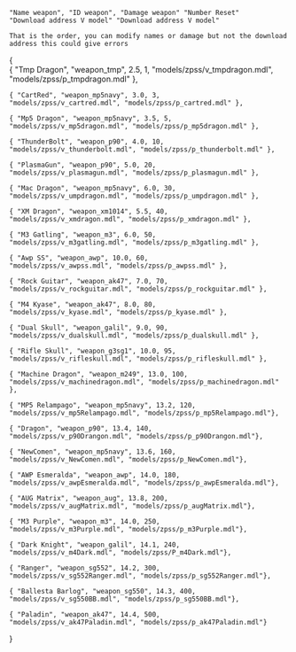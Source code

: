 	"Name weapon", "ID weapon", "Damage weapon" "Number Reset" 
	"Download address V model" "Download address V model"
	
	That is the order, you can modify names or damage but not the download address this could give errors

{   
	{ "Tmp Dragon", "weapon_tmp", 2.5, 1, 
	"models/zpss/v_tmpdragon.mdl", "models/zpss/p_tmpdragon.mdl" },
	
	{ "CartRed", "weapon_mp5navy", 3.0, 3, 
	"models/zpss/v_cartred.mdl", "models/zpss/p_cartred.mdl" },
	
	{ "Mp5 Dragon", "weapon_mp5navy", 3.5, 5, 
	"models/zpss/v_mp5dragon.mdl", "models/zpss/p_mp5dragon.mdl" },
	
	{ "ThunderBolt", "weapon_p90", 4.0, 10, 
	"models/zpss/v_thunderbolt.mdl", "models/zpss/p_thunderbolt.mdl" },
	
	{ "PlasmaGun", "weapon_p90", 5.0, 20, 
	"models/zpss/v_plasmagun.mdl", "models/zpss/p_plasmagun.mdl" },
	
	{ "Mac Dragon", "weapon_mp5navy", 6.0, 30,
	"models/zpss/v_umpdragon.mdl", "models/zpss/p_umpdragon.mdl" },
	
	{ "XM Dragon", "weapon_xm1014", 5.5, 40, 
	"models/zpss/v_xmdragon.mdl", "models/zpss/p_xmdragon.mdl" },
	
	{ "M3 Gatling", "weapon_m3", 6.0, 50, 
	"models/zpss/v_m3gatling.mdl", "models/zpss/p_m3gatling.mdl" },
	
	{ "Awp SS", "weapon_awp", 10.0, 60, 
	"models/zpss/v_awpss.mdl", "models/zpss/p_awpss.mdl" },
	
	{ "Rock Guitar", "weapon_ak47", 7.0, 70, 
	"models/zpss/v_rockguitar.mdl", "models/zpss/p_rockguitar.mdl" },
	
	{ "M4 Kyase", "weapon_ak47", 8.0, 80, 
	"models/zpss/v_kyase.mdl", "models/zpss/p_kyase.mdl" },
	
	{ "Dual Skull", "weapon_galil", 9.0, 90, 
	"models/zpss/v_dualskull.mdl", "models/zpss/p_dualskull.mdl" },
	
	{ "Rifle Skull", "weapon_g3sg1", 10.0, 95, 
	"models/zpss/v_rifleskull.mdl", "models/zpss/p_rifleskull.mdl" },
	
	{ "Machine Dragon", "weapon_m249", 13.0, 100, 
	"models/zpss/v_machinedragon.mdl", "models/zpss/p_machinedragon.mdl" },
	
	{ "MP5 Relampago", "weapon_mp5navy", 13.2, 120,
	"models/zpss/v_mp5Relampago.mdl", "models/zpss/p_mp5Relampago.mdl"},
	
	{ "Dragon", "weapon_p90", 13.4, 140,
	"models/zpss/v_p90Drangon.mdl", "models/zpss/p_p90Drangon.mdl"},
	
	{ "NewComen", "weapon_mp5navy", 13.6, 160,
	"models/zpss/v_NewComen.mdl", "models/zpss/p_NewComen.mdl"},
	
	{ "AWP Esmeralda", "weapon_awp", 14.0, 180,
	"models/zpss/v_awpEsmeralda.mdl", "models/zpss/p_awpEsmeralda.mdl"},
	
	{ "AUG Matrix", "weapon_aug", 13.8, 200,
	"models/zpss/v_augMatrix.mdl", "models/zpss/p_augMatrix.mdl"},
	
	{ "M3 Purple", "weapon_m3", 14.0, 250,
	"models/zpss/v_m3Purple.mdl", "models/zpss/p_m3Purple.mdl"},
	
	{ "Dark Knight", "weapon_galil", 14.1, 240,
	"models/zpss/v_m4Dark.mdl", "models/zpss/P_m4Dark.mdl"},
	
	{ "Ranger", "weapon_sg552", 14.2, 300,
	"models/zpss/v_sg552Ranger.mdl", "models/zpss/p_sg552Ranger.mdl"},
	
	{ "Ballesta Barlog", "weapon_sg550", 14.3, 400,
	"models/zpss/v_sg550BB.mdl", "models/zpss/p_sg550BB.mdl"},
	
	{ "Paladin", "weapon_ak47", 14.4, 500,
	"models/zpss/v_ak47Paladin.mdl", "models/zpss/p_ak47Paladin.mdl"}
	
}

